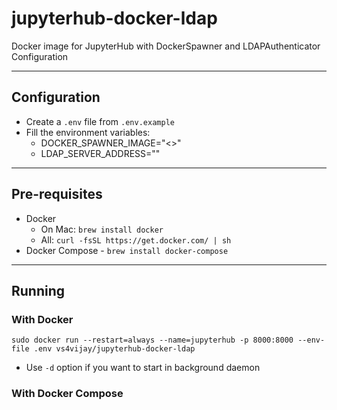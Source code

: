 # jupyterhub-docker-ldap

Docker image for JupyterHub with DockerSpawner and LDAPAuthenticator Configuration

---

## Configuration

- Create a `.env` file from `.env.example`
- Fill the environment variables:
  - DOCKER_SPAWNER_IMAGE="<>"
  - LDAP_SERVER_ADDRESS="<LDAP Server Address>"

---

## Pre-requisites

- Docker 
  - On Mac: `brew install docker`
  - All: `curl -fsSL https://get.docker.com/ | sh`
- Docker Compose - `brew install docker-compose`

---

## Running

### With Docker

```
sudo docker run --restart=always --name=jupyterhub -p 8000:8000 --env-file .env vs4vijay/jupyterhub-docker-ldap
```

- Use `-d` option if you want to start in background daemon

### With Docker Compose